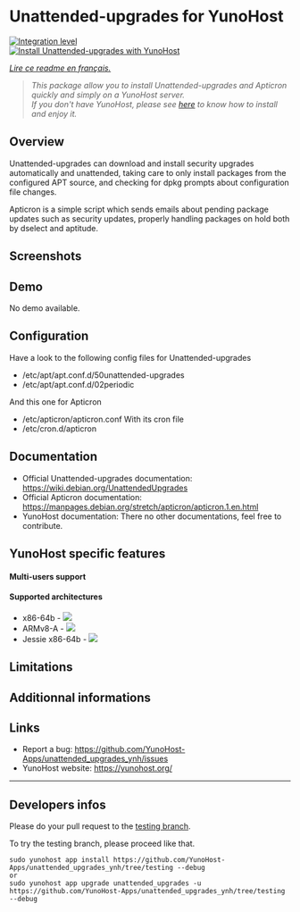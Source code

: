 # Unattended-upgrades for YunoHost

[![Integration level](https://dash.yunohost.org/integration/unattended_upgrades.svg)](https://dash.yunohost.org/appci/app/unattended_upgrades)  
[![Install Unattended-upgrades with YunoHost](https://install-app.yunohost.org/install-with-yunohost.png)](https://install-app.yunohost.org/?app=unattended_upgrades)

*[Lire ce readme en français.](./README_fr.md)*

> *This package allow you to install Unattended-upgrades and Apticron quickly and simply on a YunoHost server.  
If you don't have YunoHost, please see [here](https://yunohost.org/#/install) to know how to install and enjoy it.*

## Overview

Unattended-upgrades can download and install security upgrades automatically and unattended, taking care to only install packages from the configured APT source, and checking for dpkg prompts about configuration file changes.

Apticron is a simple script which sends emails about pending package updates such as security updates, properly handling packages on hold both by dselect and aptitude.

## Screenshots

## Demo

No demo available.

## Configuration

Have a look to the following config files for Unattended-upgrades
 * /etc/apt/apt.conf.d/50unattended-upgrades
 * /etc/apt/apt.conf.d/02periodic

And this one for Apticron
 * /etc/apticron/apticron.conf
With its cron file
 * /etc/cron.d/apticron

## Documentation

 * Official Unattended-upgrades documentation: https://wiki.debian.org/UnattendedUpgrades
 * Official Apticron documentation: https://manpages.debian.org/stretch/apticron/apticron.1.en.html
 * YunoHost documentation: There no other documentations, feel free to contribute.

## YunoHost specific features

#### Multi-users support

#### Supported architectures

* x86-64b - [![](https://ci-apps.yunohost.org/ci/logs/unattended_upgrades%20%28Apps%29.svg)](https://ci-apps.yunohost.org/ci/apps/unattended_upgrades/)
* ARMv8-A - [![](https://ci-apps-arm.yunohost.org/ci/logs/unattended_upgrades%20%28Apps%29.svg)](https://ci-apps-arm.yunohost.org/ci/apps/unattended_upgrades/)
* Jessie x86-64b - [![](https://ci-stretch.nohost.me/ci/logs/unattended_upgrades%20%28Apps%29.svg)](https://ci-stretch.nohost.me/ci/apps/unattended_upgrades/)

## Limitations

## Additionnal informations

## Links

 * Report a bug: https://github.com/YunoHost-Apps/unattended_upgrades_ynh/issues
 * YunoHost website: https://yunohost.org/

---

Developers infos
----------------

Please do your pull request to the [testing branch](https://github.com/YunoHost-Apps/unattended_upgrades_ynh/tree/testing).

To try the testing branch, please proceed like that.
```
sudo yunohost app install https://github.com/YunoHost-Apps/unattended_upgrades_ynh/tree/testing --debug
or
sudo yunohost app upgrade unattended_upgrades -u https://github.com/YunoHost-Apps/unattended_upgrades_ynh/tree/testing --debug
```
